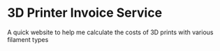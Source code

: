 # 3D Printer Invoice Service
 A quick website to help me calculate the costs of 3D prints with various filament types
